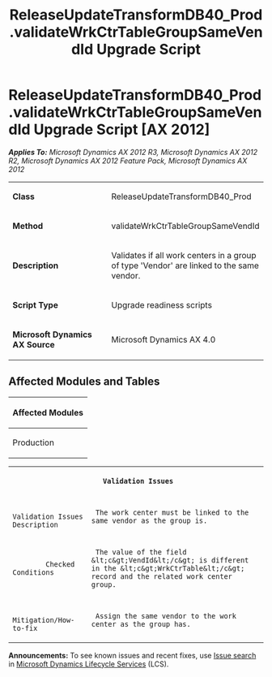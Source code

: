 ﻿---
title: ReleaseUpdateTransformDB40_Prod.validateWrkCtrTableGroupSameVendId Upgrade Script
TOCTitle: ReleaseUpdateTransformDB40_Prod.validateWrkCtrTableGroupSameVendId Upgrade Script
ms:assetid: 98a34ca8-718c-764b-5833-6310b932cc53
ms:mtpsurl: https://msdn.microsoft.com/en-us/library/JJ686250(v=AX.60)
ms:contentKeyID: 49709952
ms.date: 05/18/2015
mtps_version: v=AX.60
---

# ReleaseUpdateTransformDB40\_Prod.validateWrkCtrTableGroupSameVendId Upgrade Script [AX 2012]


_**Applies To:** Microsoft Dynamics AX 2012 R3, Microsoft Dynamics AX 2012 R2, Microsoft Dynamics AX 2012 Feature Pack, Microsoft Dynamics AX 2012_

<table>
<colgroup>
<col style="width: 50%" />
<col style="width: 50%" />
</colgroup>
<tbody>
<tr class="odd">
<td><p><strong>Class</strong></p></td>
<td><p>ReleaseUpdateTransformDB40_Prod</p></td>
</tr>
<tr class="even">
<td><p><strong>Method</strong></p></td>
<td><p>validateWrkCtrTableGroupSameVendId</p></td>
</tr>
<tr class="odd">
<td><p><strong>Description</strong></p></td>
<td><p>Validates if all work centers in a group of type 'Vendor' are linked to the same vendor.</p></td>
</tr>
<tr class="even">
<td><p><strong>Script Type</strong></p></td>
<td><p>Upgrade readiness scripts</p></td>
</tr>
<tr class="odd">
<td><p><strong>Microsoft Dynamics AX Source</strong></p></td>
<td><p>Microsoft Dynamics AX 4.0</p></td>
</tr>
</tbody>
</table>


## Affected Modules and Tables

<table>
<colgroup>
<col style="width: 100%" />
</colgroup>
<thead>
<tr class="header">
<th><p>Affected Modules</p></th>
</tr>
</thead>
<tbody>
<tr class="odd">
<td><p>Production</p></td>
</tr>
</tbody>
</table>


<table xmlns="http://www.w3.org/1999/xhtml">
              <tr><th colspan="2">
		
   <p>
   
	 Validation Issues
  </p>
  </th></tr>
              <tr><td>
		
   <p>
   
	 
            Validation Issues Description
          
  </p>
  </td><td>
		
   <p>
   
	 The work center must be linked to the same vendor as the group is.
  </p>
  </td></tr>
              <tr><td>
		
   <p>
   
	 
            Checked Conditions
          
  </p>
  </td><td>
		
   <p>
   
	 The value of the field &lt;c&gt;VendId&lt;/c&gt; is different in the &lt;c&gt;WrkCtrTable&lt;/c&gt; record and the related work center group.
  </p>
  </td></tr>
              <tr><td>
		
   <p>
   
	 
            Mitigation/How-to-fix
          
  </p>
  </td><td>
		
   <p>
   
	 Assign the same vendor to the work center as the group has.
  </p>
  </td></tr>
            </table>

  
**Announcements:** To see known issues and recent fixes, use [Issue search](http://go.microsoft.com/fwlink/?linkid=389258) in [Microsoft Dynamics Lifecycle Services](http://go.microsoft.com/fwlink/?linkid=306505) (LCS).

